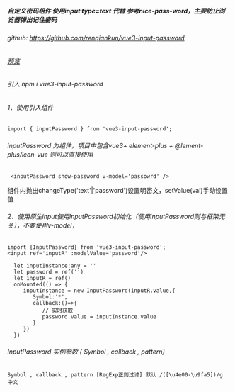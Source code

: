 
##### 自定义密码组件 使用input type=text 代替 参考nice-pass-word，主要防止浏览器弹出记住密码
###### github: https://github.com/renqiankun/vue3-input-password
###### [预览](https://renqiankun.github.io/vue3-element-admin-simple/index.html)

###### 引入  npm i vue3-input-password

######  1、使用引入组件
    import { inputPassword } from 'vue3-input-password';
 

######  inputPassword 为组件，项目中包含vue3+ element-plus + @lement-plus/icon-vue 则可以直接使用
     <inputPassword show-password v-model='passowrd' />

组件内抛出changeType('text'|'password')设置明密文，setValue(val)手动设置值

######  2、使用原生input使用InputPassword初始化（使用InputPassword则与框架无关），不要使用v-model，

    import {InputPassword} from 'vue3-input-password';
    <input ref='inputR' :modelValue='password'/>
   
      let inputInstance:any = ''
      let password = ref('')
      let inputR = ref()
      onMounted(() => {
         inputInstance = new InputPassword(inputR.value,{
            Symbol:'*',
            callback:()=>{
               // 实时获取
               password.value = inputInstance.value
            }
         })
      })

   
 ######  InputPassword 实例参数 { Symbol , callback , pattern}
    Symbol , callback , pattern [RegExp正则过滤] 默认 /([\u4e00-\u9fa5])/g 中文
